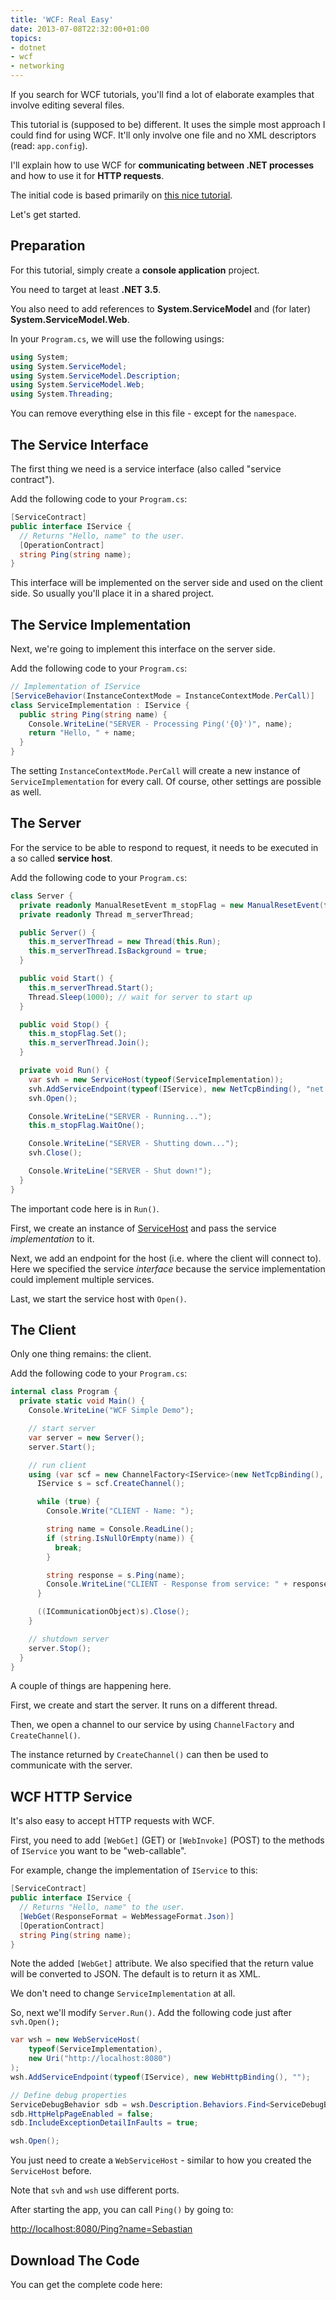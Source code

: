 ```yaml
---
title: 'WCF: Real Easy'
date: 2013-07-08T22:32:00+01:00
topics:
- dotnet
- wcf
- networking
---
```


If you search for WCF tutorials, you'll find a lot of elaborate examples that involve editing several files.

This tutorial is (supposed to be) different. It uses the simple most approach I could find for using WCF. It'll only involve one file and no XML descriptors (read: `app.config`).

I'll explain how to use WCF for **communicating between .NET processes** and how to use it for **HTTP requests**.

The initial code is based primarily on [this nice tutorial](http://weblogs.asp.net/ralfw/archive/2007/04/14/a-truely-simple-example-to-get-started-with-wcf.aspx).

Let's get started.

<!--more-->

## Preparation

For this tutorial, simply create a **console application** project.

You need to target at least **.NET 3.5**.

You also need to add references to **System.ServiceModel** and (for later) **System.ServiceModel.Web**.

In your `Program.cs`, we will use the following usings:

```c#
using System;
using System.ServiceModel;
using System.ServiceModel.Description;
using System.ServiceModel.Web;
using System.Threading;
```

You can remove everything else in this file - except for the `namespace`.

## The Service Interface

The first thing we need is a service interface (also called "service contract").

Add the following code to your `Program.cs`:

```c#
[ServiceContract]
public interface IService {
  // Returns "Hello, name" to the user.
  [OperationContract]
  string Ping(string name);
}
```

This interface will be implemented on the server side and used on the client side. So usually you'll place it in a shared project.

## The Service Implementation

Next, we're going to implement this interface on the server side.

Add the following code to your `Program.cs`:

```c#
// Implementation of IService
[ServiceBehavior(InstanceContextMode = InstanceContextMode.PerCall)]
class ServiceImplementation : IService {
  public string Ping(string name) {
    Console.WriteLine("SERVER - Processing Ping('{0}')", name);
    return "Hello, " + name;
  }
}
```

The setting `InstanceContextMode.PerCall` will create a new instance of `ServiceImplementation` for every call. Of course, other settings are possible as well.

## The Server

For the service to be able to respond to request, it needs to be executed in a so called **service host**.

Add the following code to your `Program.cs`:

```c#
class Server {
  private readonly ManualResetEvent m_stopFlag = new ManualResetEvent(false);
  private readonly Thread m_serverThread;

  public Server() {
    this.m_serverThread = new Thread(this.Run);
    this.m_serverThread.IsBackground = true;
  }

  public void Start() {
    this.m_serverThread.Start();
    Thread.Sleep(1000); // wait for server to start up
  }

  public void Stop() {
    this.m_stopFlag.Set();
    this.m_serverThread.Join();
  }

  private void Run() {
    var svh = new ServiceHost(typeof(ServiceImplementation));
    svh.AddServiceEndpoint(typeof(IService), new NetTcpBinding(), "net.tcp://localhost:8000");
    svh.Open();

    Console.WriteLine("SERVER - Running...");
    this.m_stopFlag.WaitOne();

    Console.WriteLine("SERVER - Shutting down...");
    svh.Close();

    Console.WriteLine("SERVER - Shut down!");
  }
}
```

The important code here is in `Run()`.

First, we create an instance of [ServiceHost](http:*msdn.microsoft.com/library/ms554652.aspx) and pass the service *implementation* to it.

Next, we add an endpoint for the host (i.e. where the client will connect to). Here we specified the service *interface* because the service implementation could implement multiple services.

Last, we start the service host with `Open()`.

## The Client

Only one thing remains: the client.

Add the following code to your `Program.cs`:

```c#
internal class Program {
  private static void Main() {
    Console.WriteLine("WCF Simple Demo");

    // start server
    var server = new Server();
    server.Start();

    // run client
    using (var scf = new ChannelFactory<IService>(new NetTcpBinding(), "net.tcp://localhost:8000")) {
      IService s = scf.CreateChannel();

      while (true) {
        Console.Write("CLIENT - Name: ");

        string name = Console.ReadLine();
        if (string.IsNullOrEmpty(name)) {
          break;
        }

        string response = s.Ping(name);
        Console.WriteLine("CLIENT - Response from service: " + response);
      }

      ((ICommunicationObject)s).Close();
    }

    // shutdown server
    server.Stop();
  }
}
```

A couple of things are happening here.

First, we create and start the server. It runs on a different thread.

Then, we open a channel to our service by using `ChannelFactory` and `CreateChannel()`.

The instance returned by `CreateChannel()` can then be used to communicate with the server.

## WCF HTTP Service

It's also easy to accept HTTP requests with WCF.

First, you need to add `[WebGet]` (GET) or `[WebInvoke]` (POST) to the methods of `IService` you want to be "web-callable".

For example, change the implementation of `IService` to this:

```c# {hl_lines="4"}
[ServiceContract]
public interface IService {
  // Returns "Hello, name" to the user.
  [WebGet(ResponseFormat = WebMessageFormat.Json)]
  [OperationContract]
  string Ping(string name);
}
```

Note the added `[WebGet]` attribute. We also specified that the return value will be converted to JSON. The default is to return it as XML.

We don't need to change `ServiceImplementation` at all.

So, next we'll modify `Server.Run()`. Add the following code just after `svh.Open();`

```c#
var wsh = new WebServiceHost(
    typeof(ServiceImplementation),
    new Uri("http://localhost:8080")
);
wsh.AddServiceEndpoint(typeof(IService), new WebHttpBinding(), "");

// Define debug properties
ServiceDebugBehavior sdb = wsh.Description.Behaviors.Find<ServiceDebugBehavior>();
sdb.HttpHelpPageEnabled = false;
sdb.IncludeExceptionDetailInFaults = true;

wsh.Open();
```

You just need to create a `WebServiceHost` - similar to how you created the `ServiceHost` before.

Note that `svh` and `wsh` use different ports.

After starting the app, you can call `Ping()` by going to:

<http://localhost:8080/Ping?name=Sebastian>

## Download The Code

You can get the complete code here:

  [](Program.cs)
